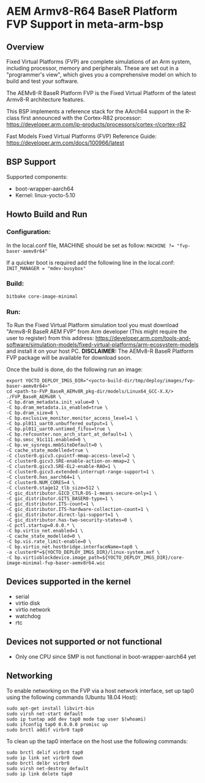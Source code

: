 # AEM Armv8-R64 BaseR Platform FVP Support in meta-arm-bsp

## Overview
Fixed Virtual Platforms (FVP) are complete simulations of an Arm system,
including processor, memory and peripherals. These are set out in a
"programmer's view", which gives you a comprehensive model on which to build
and test your software.

The AEMv8-R BaseR Platform FVP is the Fixed Virtual Platform of the latest
Armv8-R architecture features.

This BSP implements a reference stack for the AArch64 support in the R-class
first announced with the Cortex-R82 processor:
https://developer.arm.com/ip-products/processors/cortex-r/cortex-r82

Fast Models Fixed Virtual Platforms (FVP) Reference Guide:
https://developer.arm.com/docs/100966/latest

## BSP Support
Supported components:

 - boot-wrapper-aarch64
 - Kernel: linux-yocto-5.10

## Howto Build and Run

### Configuration:
In the local.conf file, MACHINE should be set as follow:
`MACHINE ?= "fvp-baser-aemv8r64"`

If a quicker boot is required add the following line in the local.conf:
`INIT_MANAGER = "mdev-busybox"`

### Build:
```
bitbake core-image-minimal
```

### Run:
To Run the Fixed Virtual Platform simulation tool you must download "Armv8-R
BaseR AEM FVP" from Arm developer (This might require the user to
register) from this address:
https://developer.arm.com/tools-and-software/simulation-models/fixed-virtual-platforms/arm-ecosystem-models
and install it on your host PC.
**DISCLAIMER:** The AEMv8-R BaseR Platform FVP package will be available for
download soon.

Once the build is done, do the following run an image:
```
export YOCTO_DEPLOY_IMGS_DIR="<yocto-build-dir/tmp/deploy/images/fvp-baser-aemv8r64>"
cd <path-to-FVP_BaseR_AEMv8R_pkg-dir/models/Linux64_GCC-X.X/>
./FVP_BaseR_AEMv8R \
-C bp.dram_metadata.init_value=0 \
-C bp.dram_metadata.is_enabled=true \
-C bp.dram_size=8 \
-C bp.exclusive_monitor.monitor_access_level=1 \
-C bp.pl011_uart0.unbuffered_output=1 \
-C bp.pl011_uart0.untimed_fifos=true \
-C bp.refcounter.non_arch_start_at_default=1 \
-C bp.smsc_91c111.enabled=0 \
-C bp.ve_sysregs.mmbSiteDefault=0 \
-C cache_state_modelled=true \
-C cluster0.gicv3.cpuintf-mmap-access-level=2 \
-C cluster0.gicv3.SRE-enable-action-on-mmap=2 \
-C cluster0.gicv3.SRE-EL2-enable-RAO=1 \
-C cluster0.gicv3.extended-interrupt-range-support=1 \
-C cluster0.has_aarch64=1 \
-C cluster0.NUM_CORES=4 \
-C cluster0.stage12_tlb_size=512 \
-C gic_distributor.GICD_CTLR-DS-1-means-secure-only=1 \
-C gic_distributor.GITS_BASER0-type=1 \
-C gic_distributor.ITS-count=1 \
-C gic_distributor.ITS-hardware-collection-count=1 \
-C gic_distributor.direct-lpi-support=1 \
-C gic_distributor.has-two-security-states=0 \
-C pctl.startup=0.0.0.* \
-C bp.virtio_net.enabled=1 \
-C cache_state_modelled=0 \
-C bp.vis.rate_limit-enable=0 \
-C bp.virtio_net.hostbridge.interfaceName=tap0 \
-a cluster0*=${YOCTO_DEPLOY_IMGS_DIR}/linux-system.axf \
-C bp.virtioblockdevice.image_path=${YOCTO_DEPLOY_IMGS_DIR}/core-image-minimal-fvp-baser-aemv8r64.wic
```

## Devices supported in the kernel
- serial
- virtio disk
- virtio network
- watchdog
- rtc

## Devices not supported or not functional
- Only one CPU since SMP is not functional in boot-wrapper-aarch64 yet

## Networking

To enable networking on the FVP via a host network interface, set up tap0 using
the following commands (Ubuntu 18.04 Host):
```
sudo apt-get install libvirt-bin
sudo virsh net-start default
sudo ip tuntap add dev tap0 mode tap user $(whoami)
sudo ifconfig tap0 0.0.0.0 promisc up
sudo brctl addif virbr0 tap0
```

To clean up the tap0 interface on the host use the following commands:
```
sudo brctl delif virbr0 tap0
sudo ip link set virbr0 down
sudo brctl delbr virbr0
sudo virsh net-destroy default
sudo ip link delete tap0
```
